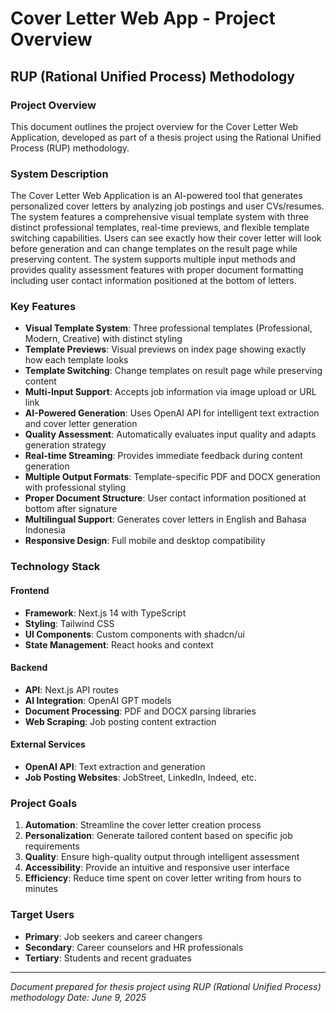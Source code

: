 # Cover Letter Web App - Project Overview

## RUP (Rational Unified Process) Methodology

### Project Overview

This document outlines the project overview for the Cover Letter Web Application, developed as part of a thesis project using the Rational Unified Process (RUP) methodology.

### System Description

The Cover Letter Web Application is an AI-powered tool that generates personalized cover letters by analyzing job postings and user CVs/resumes. The system features a comprehensive visual template system with three distinct professional templates, real-time previews, and flexible template switching capabilities. Users can see exactly how their cover letter will look before generation and can change templates on the result page while preserving content. The system supports multiple input methods and provides quality assessment features with proper document formatting including user contact information positioned at the bottom of letters.

### Key Features

- **Visual Template System**: Three professional templates (Professional, Modern, Creative) with distinct styling
- **Template Previews**: Visual previews on index page showing exactly how each template looks
- **Template Switching**: Change templates on result page while preserving content
- **Multi-Input Support**: Accepts job information via image upload or URL link
- **AI-Powered Generation**: Uses OpenAI API for intelligent text extraction and cover letter generation
- **Quality Assessment**: Automatically evaluates input quality and adapts generation strategy
- **Real-time Streaming**: Provides immediate feedback during content generation
- **Multiple Output Formats**: Template-specific PDF and DOCX generation with professional styling
- **Proper Document Structure**: User contact information positioned at bottom after signature
- **Multilingual Support**: Generates cover letters in English and Bahasa Indonesia
- **Responsive Design**: Full mobile and desktop compatibility

### Technology Stack

#### Frontend

- **Framework**: Next.js 14 with TypeScript
- **Styling**: Tailwind CSS
- **UI Components**: Custom components with shadcn/ui
- **State Management**: React hooks and context

#### Backend

- **API**: Next.js API routes
- **AI Integration**: OpenAI GPT models
- **Document Processing**: PDF and DOCX parsing libraries
- **Web Scraping**: Job posting content extraction

#### External Services

- **OpenAI API**: Text extraction and generation
- **Job Posting Websites**: JobStreet, LinkedIn, Indeed, etc.

### Project Goals

1. **Automation**: Streamline the cover letter creation process
2. **Personalization**: Generate tailored content based on specific job requirements
3. **Quality**: Ensure high-quality output through intelligent assessment
4. **Accessibility**: Provide an intuitive and responsive user interface
5. **Efficiency**: Reduce time spent on cover letter writing from hours to minutes

### Target Users

- **Primary**: Job seekers and career changers
- **Secondary**: Career counselors and HR professionals
- **Tertiary**: Students and recent graduates

---

_Document prepared for thesis project using RUP (Rational Unified Process) methodology_
_Date: June 9, 2025_
